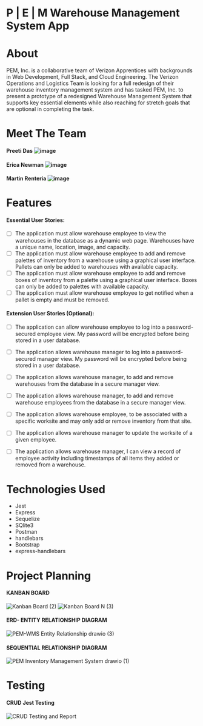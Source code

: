 # P | E | M  Warehouse Management System App
####
# About
PEM, Inc. is a collaborative team of Verizon Apprentices with backgrounds in Web Development, Full Stack, and Cloud Engineering. The Verizon Operations and Logistics Team is looking for a full redesign of their warehouse inventory management system and has tasked PEM, Inc. to present a prototype of a redesigned Warehouse Management System that supports key essential elements while also reaching for stretch goals that are optional in completing the task.


# Meet The Team
#### Preeti Das ![image](https://user-images.githubusercontent.com/94469645/146899632-305a86d2-6180-40c9-b490-e6b782ab8187.png)

#### Erica Newman ![image](https://user-images.githubusercontent.com/94469645/146899559-32ca3d7f-3669-4e62-a101-5759ab41fa73.png)

#### Martin Renteria ![image](https://user-images.githubusercontent.com/94469645/146899450-010ad8b0-faba-497f-80e2-dc32db43aa7b.png)


# Features
#### Essential User Stories:

- [ ] The application must allow warehouse employee to view the warehouses in the database as a dynamic web page.  Warehouses have a unique name, location, image, and capacity.
- [ ] The application must allow warehouse employee to add and remove palettes of inventory from a warehouse using a graphical user interface.  Pallets can only be added to warehouses with available capacity.
- [ ] The application must allow warehouse employee to add and remove boxes of inventory from a palette using a graphical user interface.  Boxes can only be added to palettes with available capacity.
- [ ] The application must allow warehouse employee to get notified when a pallet is empty and must be removed.

#### Extension User Stories (Optional):
- [ ] The application can allow warehouse employee to log into a password-secured employee view.  My password will be encrypted before being stored in a user database.
- [ ] The application allows warehouse manager to log into a password-secured manager view.  My password will be encrypted before being stored in a user database.
- [ ] The application allows warehouse manager, to add and remove warehouses from the database in a secure manager view.
- [ ] The application allows warehouse manager, to add and remove warehouse employees from the database in a secure manager view.
- [ ] The application allows warehouse employee, to be associated with a specific worksite and may only add or remove inventory from that site.
- [ ] The application allows warehouse manager to update the worksite of a given employee.
- [ ] The application allows warehouse manager, I can view a record of employee activity including timestamps of all items they added or removed from a warehouse.


# Technologies Used
<ul>
      <li>Jest</li>
      <li>Express</li>
      <li>Sequelize</li>
      <li>SQlite3</li>
      <li>Postman</li>
      <li>handlebars</li>
      <li>Bootstrap</li>
      <li>express-handlebars</li>
  </ul>
  
# Project Planning
#### KANBAN BOARD
![Kanban Board (2)](https://user-images.githubusercontent.com/94469645/146900168-d76ba27a-4b13-4732-b0e5-ff08a233ff7d.PNG)
![Kanban Board N (3)](https://user-images.githubusercontent.com/94469645/146900199-d7688384-6e07-40ac-87df-38bff4c963a2.png)

#### ERD- ENTITY RELATIONSHIP DIAGRAM
![PEM-WMS Entity Relationship drawio (3)](https://user-images.githubusercontent.com/94469645/146901242-f16cef08-4882-41bd-a9f6-f4cf51e25ccb.png)


#### SEQUENTIAL RELATIONSHIP DIAGRAM
![PEM Inventory Management System drawio (1)](https://user-images.githubusercontent.com/94469645/146900938-74816a80-f279-4920-8b3e-95a946a1c1aa.png)


  
# Testing
#### CRUD Jest Testing
![CRUD Testing and Report](https://user-images.githubusercontent.com/94469645/147026871-85c40b7e-4b13-4bd0-b751-2f790ca01aa4.PNG)
